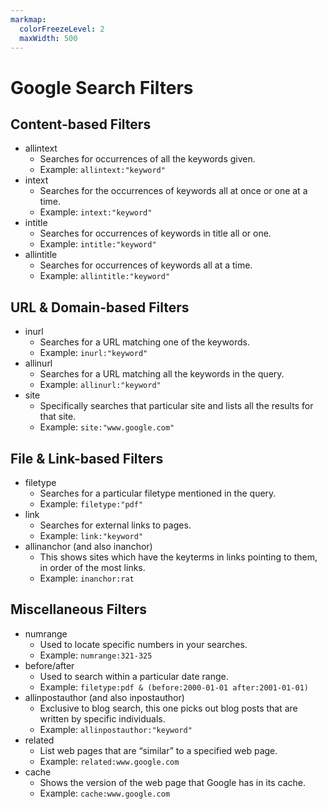 ```yaml
---
markmap:
  colorFreezeLevel: 2
  maxWidth: 500
---
```


# Google Search Filters

## Content-based Filters
- allintext
  - Searches for occurrences of all the keywords given.
  - Example: `allintext:"keyword"`
- intext
  - Searches for the occurrences of keywords all at once or one at a time.
  - Example: `intext:"keyword"`
- intitle
  - Searches for occurrences of keywords in title all or one.
  - Example: `intitle:"keyword"`
- allintitle
  - Searches for occurrences of keywords all at a time.
  - Example: `allintitle:"keyword"`

## URL & Domain-based Filters
- inurl
  - Searches for a URL matching one of the keywords.
  - Example: `inurl:"keyword"`
- allinurl
  - Searches for a URL matching all the keywords in the query.
  - Example: `allinurl:"keyword"`
- site
  - Specifically searches that particular site and lists all the results for that site.
  - Example: `site:"www.google.com"`

## File & Link-based Filters
- filetype
  - Searches for a particular filetype mentioned in the query.
  - Example: `filetype:"pdf"`
- link
  - Searches for external links to pages.
  - Example: `link:"keyword"`
- allinanchor (and also inanchor)
  - This shows sites which have the keyterms in links pointing to them, in order of the most links.
  - Example: `inanchor:rat`

## Miscellaneous Filters
- numrange
  - Used to locate specific numbers in your searches.
  - Example: `numrange:321-325`
- before/after
  - Used to search within a particular date range.
  - Example: `filetype:pdf & (before:2000-01-01 after:2001-01-01)`
- allinpostauthor (and also inpostauthor)
  - Exclusive to blog search, this one picks out blog posts that are written by specific individuals.
  - Example: `allinpostauthor:"keyword"`
- related
  - List web pages that are “similar” to a specified web page.
  - Example: `related:www.google.com`
- cache
  - Shows the version of the web page that Google has in its cache.
  - Example: `cache:www.google.com`
